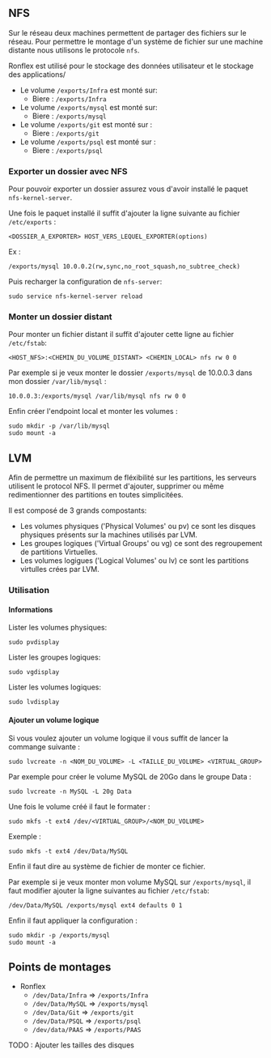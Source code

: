 ## NFS

Sur le réseau deux machines permettent de partager des fichiers sur le réseau. Pour permettre le montage d'un système de fichier sur une machine distante nous utilisons le protocole `nfs`.

Ronflex est utilisé pour le stockage des données utilisateur et le stockage des applications/

- Le volume `/exports/Infra` est monté sur:
  - Biere : `/exports/Infra`
- Le volume `/exports/mysql` est monté sur:
  - Biere : `/exports/mysql`
- Le volume `/exports/git` est monté sur :
  - Biere : `/exports/git`
- Le volume `/exports/psql` est monté sur :
  - Biere : `/exports/psql`

### Exporter un dossier avec NFS

Pour pouvoir exporter un dossier assurez vous d'avoir installé le paquet `nfs-kernel-server`.

Une fois le paquet installé il suffit d'ajouter la ligne suivante au fichier `/etc/exports` :

```shell
<DOSSIER_A_EXPORTER> HOST_VERS_LEQUEL_EXPORTER(options)
```

Ex :

```shell
/exports/mysql 10.0.0.2(rw,sync,no_root_squash,no_subtree_check)
```

Puis recharger la configuration de `nfs-server`:

```shell
sudo service nfs-kernel-server reload
```

### Monter un dossier distant

Pour monter un fichier distant il suffit d'ajouter cette ligne au fichier `/etc/fstab`:

```
<HOST_NFS>:<CHEMIN_DU_VOLUME_DISTANT> <CHEMIN_LOCAL> nfs rw 0 0
```

Par exemple si je veux monter le dossier `/exports/mysql` de 10.0.0.3 dans mon dossier `/var/lib/mysql` :

```
10.0.0.3:/exports/mysql /var/lib/mysql nfs rw 0 0
```

Enfin créer l'endpoint local et monter les volumes :

```shell
sudo mkdir -p /var/lib/mysql
sudo mount -a
```

## LVM

Afin de permettre un maximum de fléxibilité sur les partitions, les serveurs utilisent le protocol NFS. Il permet d'ajouter, supprimer ou même redimentionner des partitions en toutes simplicitées.

Il est composé de 3 grands compostants:

- Les volumes physiques ('Physical Volumes' ou pv) ce sont les disques physiques présents sur la machines utilisés par LVM.
- Les groupes logiques ('Virtual Groups' ou vg) ce sont des regroupement de partitions Virtuelles.
- Les volumes logigues ('Logical Volumes' ou lv) ce sont les partitions virtulles crées par LVM.

### Utilisation

#### Informations

Lister les volumes physiques:

```shell
sudo pvdisplay
```

Lister les groupes logiques:

```shell
sudo vgdisplay
```

Lister les volumes logiques:

```shell
sudo lvdisplay
```

#### Ajouter un volume logique

Si vous voulez ajouter un volume logique il vous suffit de lancer la commange suivante :

```shell
sudo lvcreate -n <NOM_DU_VOLUME> -L <TAILLE_DU_VOLUME> <VIRTUAL_GROUP>
```

Par exemple pour créer le volume MySQL de 20Go dans le groupe Data :

```shell
sudo lvcreate -n MySQL -L 20g Data
```

Une fois le volume créé il faut le formater :

```shell
sudo mkfs -t ext4 /dev/<VIRTUAL_GROUP>/<NOM_DU_VOLUME>
```
Exemple :

```shell
sudo mkfs -t ext4 /dev/Data/MySQL
```

Enfin il faut dire au système de fichier de monter ce fichier.

Par exemple si je veux monter mon volume MySQL sur `/exports/mysql`, il faut modifier ajouter la ligne suivantes au fichier `/etc/fstab`:

```
/dev/Data/MySQL /exports/mysql ext4 defaults 0 1
```

Enfin il faut appliquer la configuration :

```shell
sudo mkdir -p /exports/mysql
sudo mount -a
```

## Points de montages

- Ronflex
  - `/dev/Data/Infra` => `/exports/Infra`
  - `/dev/Data/MySQL` => `/exports/mysql`
  - `/dev/Data/Git`   => `/exports/git`
  - `/dev/Data/PSQL`  => `/exports/psql`
  - `/dev/data/PAAS`  => `/exports/PAAS`

TODO : Ajouter les tailles des disques